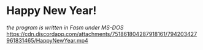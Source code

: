 # Happy New Year!
*the program is written in Fasm under MS-DOS*
https://cdn.discordapp.com/attachments/751861804287918161/794203427961831465/HappyNewYear.mp4
